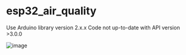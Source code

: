 # esp32_air_quality

Use Arduino library version 2.x.x
Code not up-to-date with API version >3.0.0 

![image](https://github.com/user-attachments/assets/9dfe5017-0b5a-44dd-a89e-f68d6833c4a9)
